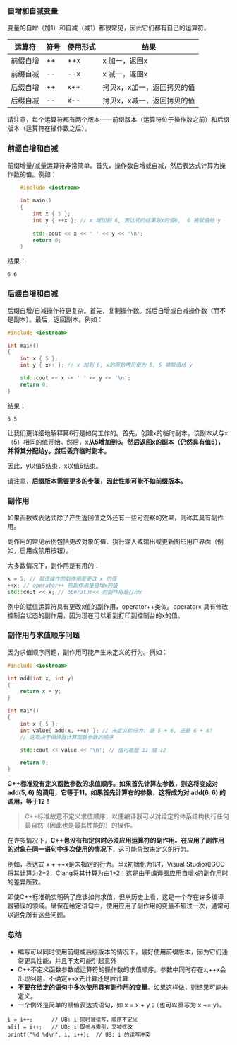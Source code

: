 ### 自增和自减变量

变量的自增（加1）和自减（减1）都很常见，因此它们都有自己的运算符。

| 运算符  | 符号  | 使用形式 | 结果             |
| ---- | --- | ---- | -------------- |
| 前缀自增 | ++  | ++x  | x 加一，返回x       |
| 前缀自减 | --  | --x  | x 减一，返回x       |
| 后缀自增 | ++  | x++  | 拷贝x，x加一，返回拷贝的值 |
| 后缀自减 | --  | x--  | 拷贝x，x减一，返回拷贝的值 |
请注意，每个运算符都有两个版本——前缀版本（运算符位于操作数之前）和后缀版本（运算符在操作数之后）。

### 前缀自增和自减
前缀增量/减量运算符非常简单。首先，操作数自增或自减，然后表达式计算为操作数的值。例如：

```C++
	#include <iostream>
	
	int main()
	{
	    int x { 5 };
	    int y { ++x }; // x 增加到 6, 表达式的结果取x的值6,  6 被赋值给 y
	
	    std::cout << x << ' ' << y << '\n';
	    return 0;
	}
```
结果：
```
6 6
```
### 后缀自增和自减
后缀自增/自减操作符更复杂。首先，复制操作数。然后自增或自减操作数（而不是副本）。最后，返回副本。例如：
```C++
#include <iostream>

int main()
{
    int x { 5 };
    int y { x++ }; // x 加到 6, x的原始拷贝值为 5, 5 被赋值给 y

    std::cout << x << ' ' << y << '\n';
    return 0;
}
```
结果：
```
6 5
```
让我们更详细地解释第6行是如何工作的。首先，创建x的临时副本，该副本从与x（5）相同的值开始。然后，x**从5增加到6。然后返回x的副本（仍然具有值5），并将其分配给y。然后丢弃临时副本。**

因此，y以值5结束，x以值6结束。

请注意，**后缀版本需要更多的步骤，因此性能可能不如前缀版本。**
### 副作用
如果函数或表达式除了产生返回值之外还有一些可观察的效果，则称其具有副作用。

副作用的常见示例包括更改对象的值、执行输入或输出或更新图形用户界面（例如，启用或禁用按钮）。

大多数情况下，副作用是有用的：


```C++
x = 5; // 赋值操作的副作用是更改 x 的值
++x; // operator++ 的副作用是自增x的值
std::cout << x; // operator<< 的副作用是打印x
```
例中的赋值运算符具有更改x值的副作用，operator++类似。operator« 具有修改控制台状态的副作用，因为现在可以看到打印到控制台的x的值。


### 副作用与求值顺序问题
因为求值顺序问题，副作用可能产生未定义的行为。例如：
```C++
#include <iostream>

int add(int x, int y)
{
    return x + y;
}

int main()
{
    int x { 5 };
    int value{ add(x, ++x) }; // 未定义的行为: 是 5 + 6, 还是 6 + 6?
    // 这取决于编译器计算函数参数的顺序

    std::cout << value << '\n'; // 值可能是 11 或 12

    return 0;
}
```

**C++标准没有定义函数参数的求值顺序。如果首先计算左参数，则这将变成对 add(5, 6) 的调用，它等于11。如果首先计算右的参数，这将成为对 add(6, 6) 的调用，等于12！**

>C++标准故意不定义求值顺序，以便编译器可以对给定的体系结构执行任何最自然（因此也是最具性能的）的操作。


在许多情况下，**C++也没有指定何时必须应用运算符的副作用。在应用了副作用的对象在同一语句中多次使用的情况下**，这可能导致未定义的行为。

例如，表达式 x + ++x是未指定的行为。当x初始化为1时，Visual Studio和GCC将其计算为2+2，Clang将其计算为由1+2！这是由于编译器应用自增x的副作用时的差异所致。

即使C++标准确实明确了应该如何求值，但从历史上看，这是一个存在许多编译器错误的领域。确保在给定语句中，使用应用了副作用的变量不超过一次，通常可以避免所有这些问题。










### 总结
- 编写可以同时使用前缀或后缀版本的情况下，最好使用前缀版本，因为它们通常更具性能，并且不太可能引起意外
- C++不定义函数参数或运算符的操作数的求值顺序。参数中同时存在x,++x会出现问题，不确定++x先计算还是后计算
- **不要在给定的语句中多次使用具有副作用的变量**。如果这样做，则结果可能未定义。
- 一个例外是简单的赋值表达式语句，如 x = x + y；（也可以重写为 x += y）。
```
i = i++;      // UB: i 同时被读写，顺序不定义
a[i] = i++;   // UB: i 既参与索引，又被修改
printf("%d %d\n", i, i++);  // UB: i 的读写冲突
```